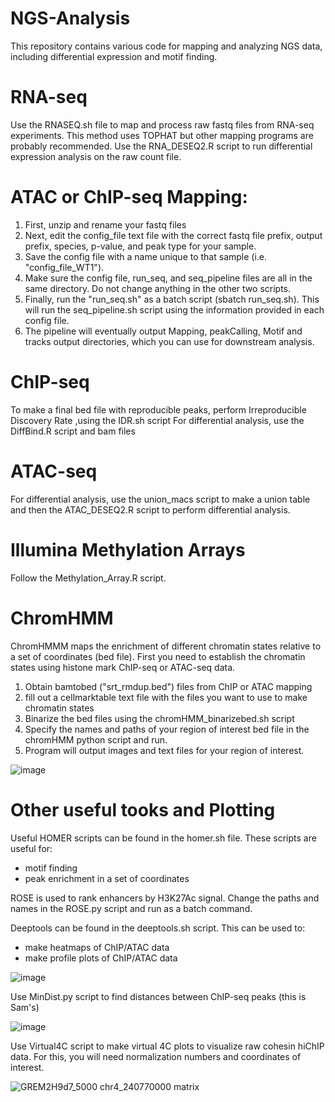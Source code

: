 # NGS-Analysis
This repository contains various code for mapping and analyzing NGS data, including differential expression and motif finding.

# RNA-seq 
Use the RNASEQ.sh file to map and process raw fastq files from RNA-seq experiments. This method uses TOPHAT but other mapping programs are probably recommended. 
Use the RNA_DESEQ2.R script to run differential expression analysis on the raw count file. 

# ATAC or ChIP-seq Mapping:
1. First, unzip and rename your fastq files
2. Next, edit the config_file text file with the correct fastq file prefix, output prefix, species, p-value, and peak type for your sample.
3. Save the config file with a name unique to that sample (i.e. "config_file_WT1").
4. Make sure the config file, run_seq, and seq_pipeline files are all in the same directory. Do not change anything in the other two scripts.
5. Finally, run the "run_seq.sh" as a batch script (sbatch run_seq.sh). This will run the seq_pipeline.sh script using the information provided in each config file. 
6. The pipeline will eventually output Mapping, peakCalling, Motif and tracks output directories, which you can use for downstream analysis.

# ChIP-seq 
To make a final bed file with reproducible peaks, perform Irreproducible Discovery Rate ,using the IDR.sh script
For differential analysis, use the DiffBind.R script and bam files

# ATAC-seq 
For differential analysis, use the union_macs script to make a union table and then the ATAC_DESEQ2.R script to perform differential analysis. 

# Illumina Methylation Arrays
Follow the Methylation_Array.R script. 

# ChromHMM
ChromHMMM maps the enrichment of different chromatin states relative to a set of coordinates (bed file). First you need to establish the chromatin states using histone mark ChIP-seq or ATAC-seq data. 
1. Obtain bamtobed ("srt_rmdup.bed") files from ChIP or ATAC mapping
2. fill out a cellmarktable text file with the files you want to use to make chromatin states
3. Binarize the bed files using the chromHMM_binarizebed.sh script
4. Specify the names and paths of your region of interest bed file in the chromHMM python script and run. 
5. Program will output images and text files for your region of interest.

![image](https://user-images.githubusercontent.com/90862478/134739895-391de034-1452-4c5b-ba5b-ac29dae2696d.png)



# Other useful tooks and Plotting
Useful HOMER scripts can be found in the homer.sh file. These scripts are useful for:
- motif finding
- peak enrichment in a set of coordinates

ROSE is used to rank enhancers by H3K27Ac signal. Change the paths and names in the ROSE.py script and run as a batch command. 

Deeptools can be found in the deeptools.sh script. This can be used to:
- make heatmaps of ChIP/ATAC data
- make profile plots of ChIP/ATAC data

![image](https://user-images.githubusercontent.com/90862478/134739913-1e962143-c604-498a-a282-f64783eee403.png)


Use MinDist.py script to find distances between ChIP-seq peaks (this is Sam's)

![image](https://user-images.githubusercontent.com/90862478/134739935-ff22b847-886c-41f8-b9d0-69ed03a89c82.png)


Use Virtual4C script to make virtual 4C plots to visualize raw cohesin hiChIP data. For this, you will need normalization numbers and coordinates of interest.

![GREM2H9d7_5000 chr4_240770000 matrix](https://user-images.githubusercontent.com/90862478/134740008-7a453b1c-8ba9-4e01-95e6-207e38c1122f.png)

